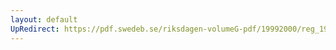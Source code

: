 ```yaml
---
layout: default
UpRedirect: https://pdf.swedeb.se/riksdagen-volumeG-pdf/19992000/reg_19992000/reg_19992000_0107.pdf
---
```

